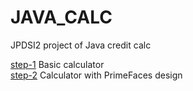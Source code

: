 # JAVA_CALC
JPDSI2 project of Java credit calc

<a href="https://github.com/przemuszgodus/JAVA_CALC/tree/step_1">step-1</a> Basic calculator</br>
<a href="https://github.com/przemuszgodus/JAVA_CALC/tree/step_2">step-2</a> Calculator with PrimeFaces design</br>
